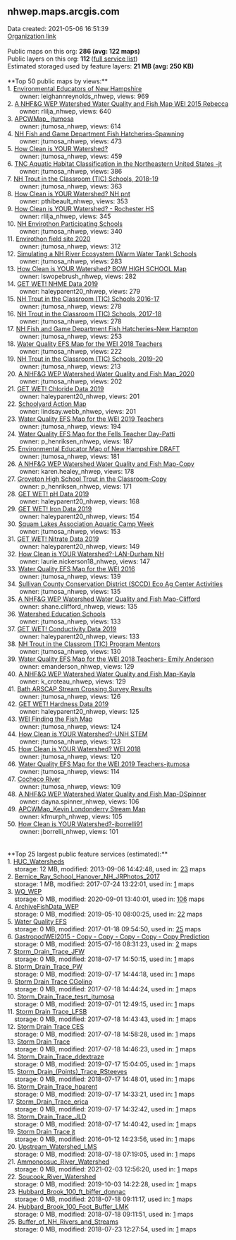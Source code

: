 <h2>nhwep.maps.arcgis.com</h2> Data created: 2021-05-06 16:51:39 <br /><a target='new' href='https://nhwep.maps.arcgis.com'>Organization link</a><br /><br />Public maps on this org: <b>286 (avg: 122 maps)</b><br />Public layers on this org: <b>112 </b>(<a target='new' href='https://services.arcgis.com/XAEpf0g6rjhaleWp/ArcGIS/rest/services'>full service list</a>)<br />Estimated storaged used by feature layers: <b>21 MB (avg: 250 KB)</b><br /><br />**Top 50 public maps by views:**<br />  1. <a target='new' href='https://www.arcgis.com/home/item.html?id=b1ebdc6ec52d44ec9fe47f842c6da629'>Environmental Educators of New Hampshire   </a> <br />  &nbsp;&nbsp;&nbsp;&nbsp; &nbsp;&nbsp;owner: leighannreynolds_nhwep, views: 969<br />  2. <a target='new' href='https://www.arcgis.com/home/item.html?id=6538de9c07e44a79a0a66960a2fa5932'>A NHF&G WEP Watershed Water Quality and Fish Map WEI 2015 Rebecca</a> <br />  &nbsp;&nbsp;&nbsp;&nbsp; &nbsp;&nbsp;owner: rlilja_nhwep, views: 640<br />  3. <a target='new' href='https://www.arcgis.com/home/item.html?id=bf07ccdf55854a8ba4d096786f1420ba'>APCWMap_ jtumosa</a> <br />  &nbsp;&nbsp;&nbsp;&nbsp; &nbsp;&nbsp;owner: jtumosa_nhwep, views: 614<br />  4. <a target='new' href='https://www.arcgis.com/home/item.html?id=cff8b050e30b40df81092d275caa2fb2'>NH Fish and Game Department Fish Hatcheries-Spawning</a> <br />  &nbsp;&nbsp;&nbsp;&nbsp; &nbsp;&nbsp;owner: jtumosa_nhwep, views: 473<br />  5. <a target='new' href='https://www.arcgis.com/home/item.html?id=1150ac9c37ba4ff0a0f55fb5689a2271'>How Clean is YOUR Watershed?</a> <br />  &nbsp;&nbsp;&nbsp;&nbsp; &nbsp;&nbsp;owner: jtumosa_nhwep, views: 459<br />  6. <a target='new' href='https://www.arcgis.com/home/item.html?id=264202ed497543e8988b2a5914798ac5'>TNC Aquatic Habitat Classification in the Northeastern United States -jt</a> <br />  &nbsp;&nbsp;&nbsp;&nbsp; &nbsp;&nbsp;owner: jtumosa_nhwep, views: 386<br />  7. <a target='new' href='https://www.arcgis.com/home/item.html?id=cfc7fd02a51b417b81f786fab5e5346c'>NH Trout in the Classroom (TIC) Schools, 2018-19</a> <br />  &nbsp;&nbsp;&nbsp;&nbsp; &nbsp;&nbsp;owner: jtumosa_nhwep, views: 363<br />  8. <a target='new' href='https://www.arcgis.com/home/item.html?id=0795b8e9f88544788c385336d60fbd9f'>How Clean is YOUR Watershed? NH pnt</a> <br />  &nbsp;&nbsp;&nbsp;&nbsp; &nbsp;&nbsp;owner: pthibeault_nhwep, views: 353<br />  9. <a target='new' href='https://www.arcgis.com/home/item.html?id=e8af42d1aece460b84d05c2b6bf2e4ba'>How Clean is YOUR Watershed? - Rochester HS</a> <br />  &nbsp;&nbsp;&nbsp;&nbsp; &nbsp;&nbsp;owner: rlilja_nhwep, views: 345<br />  10. <a target='new' href='https://www.arcgis.com/home/item.html?id=927c002ca57d4f0089cd3b36e727050a'>NH Envirothon Participating Schools</a> <br />  &nbsp;&nbsp;&nbsp;&nbsp; &nbsp;&nbsp;owner: jtumosa_nhwep, views: 340<br />  11. <a target='new' href='https://www.arcgis.com/home/item.html?id=97aaa5a79d76440aa28fa023c0e0a03d'>Envirothon field site 2020</a> <br />  &nbsp;&nbsp;&nbsp;&nbsp; &nbsp;&nbsp;owner: jtumosa_nhwep, views: 312<br />  12. <a target='new' href='https://www.arcgis.com/home/item.html?id=239aa68a7dbd40d78ce1cf79f69f2d28'>Simulating a NH River Ecosystem (Warm Water Tank) Schools</a> <br />  &nbsp;&nbsp;&nbsp;&nbsp; &nbsp;&nbsp;owner: jtumosa_nhwep, views: 283<br />  13. <a target='new' href='https://www.arcgis.com/home/item.html?id=de6fc4b614034a7aa1e56926149e2050'>How Clean is YOUR Watershed? BOW HIGH SCHOOL  Map</a> <br />  &nbsp;&nbsp;&nbsp;&nbsp; &nbsp;&nbsp;owner: lswopebrush_nhwep, views: 282<br />  14. <a target='new' href='https://www.arcgis.com/home/item.html?id=d7a54b5a70b54c14a4909884692e464a'>GET WET! NHME Data 2019</a> <br />  &nbsp;&nbsp;&nbsp;&nbsp; &nbsp;&nbsp;owner: haleyparent20_nhwep, views: 279<br />  15. <a target='new' href='https://www.arcgis.com/home/item.html?id=54af992f78c94aad9f0234cb84cf389c'>NH Trout in the Classroom (TIC) Schools 2016-17</a> <br />  &nbsp;&nbsp;&nbsp;&nbsp; &nbsp;&nbsp;owner: jtumosa_nhwep, views: 278<br />  16. <a target='new' href='https://www.arcgis.com/home/item.html?id=a6f4df3c2dc44bc59daf26ad64ec4e6b'>NH Trout in the Classroom (TIC) Schools, 2017-18</a> <br />  &nbsp;&nbsp;&nbsp;&nbsp; &nbsp;&nbsp;owner: jtumosa_nhwep, views: 278<br />  17. <a target='new' href='https://www.arcgis.com/home/item.html?id=ab5c19528989418181bc80f74077bc2a'>NH Fish and Game Department Fish Hatcheries-New Hampton</a> <br />  &nbsp;&nbsp;&nbsp;&nbsp; &nbsp;&nbsp;owner: jtumosa_nhwep, views: 253<br />  18. <a target='new' href='https://www.arcgis.com/home/item.html?id=419fe5414b9743119fa7b5c9b2193a34'>Water Quality EFS Map for the WEI 2018 Teachers</a> <br />  &nbsp;&nbsp;&nbsp;&nbsp; &nbsp;&nbsp;owner: jtumosa_nhwep, views: 222<br />  19. <a target='new' href='https://www.arcgis.com/home/item.html?id=26f12df21622487ba1c9f80b7ea81e26'>NH Trout in the Classroom (TIC) Schools, 2019-20</a> <br />  &nbsp;&nbsp;&nbsp;&nbsp; &nbsp;&nbsp;owner: jtumosa_nhwep, views: 213<br />  20. <a target='new' href='https://www.arcgis.com/home/item.html?id=5a461c7ff82d4331bfa1b0e3d98bcec9'>A NHF&G WEP Watershed Water Quality and Fish Map_2020</a> <br />  &nbsp;&nbsp;&nbsp;&nbsp; &nbsp;&nbsp;owner: jtumosa_nhwep, views: 202<br />  21. <a target='new' href='https://www.arcgis.com/home/item.html?id=2f5b1253417b4155af5912668c3c8fcb'>GET WET! Chloride Data 2019</a> <br />  &nbsp;&nbsp;&nbsp;&nbsp; &nbsp;&nbsp;owner: haleyparent20_nhwep, views: 201<br />  22. <a target='new' href='https://www.arcgis.com/home/item.html?id=34693bae2818454a810a8479665a1bef'>Schoolyard Action Map</a> <br />  &nbsp;&nbsp;&nbsp;&nbsp; &nbsp;&nbsp;owner: lindsay.webb_nhwep, views: 201<br />  23. <a target='new' href='https://www.arcgis.com/home/item.html?id=8844ad03239d42f4b993cd88b51ff9ac'>Water Quality EFS Map for the WEI 2019 Teachers</a> <br />  &nbsp;&nbsp;&nbsp;&nbsp; &nbsp;&nbsp;owner: jtumosa_nhwep, views: 194<br />  24. <a target='new' href='https://www.arcgis.com/home/item.html?id=05fabcb0715544beaff933914a9c61bf'>Water Quality EFS Map for the Fells Teacher Day-Patti</a> <br />  &nbsp;&nbsp;&nbsp;&nbsp; &nbsp;&nbsp;owner: p_henriksen_nhwep, views: 187<br />  25. <a target='new' href='https://www.arcgis.com/home/item.html?id=28c4d62e0c0c46dd8d8c4d639a7e4996'>Environmental Educator Map of New Hampshire    DRAFT</a> <br />  &nbsp;&nbsp;&nbsp;&nbsp; &nbsp;&nbsp;owner: jtumosa_nhwep, views: 181<br />  26. <a target='new' href='https://www.arcgis.com/home/item.html?id=c5b62a13db284ee7aa7e60bdb5d35792'>A NHF&G WEP Watershed Water Quality and Fish Map-Copy</a> <br />  &nbsp;&nbsp;&nbsp;&nbsp; &nbsp;&nbsp;owner: karen.healey_nhwep, views: 178<br />  27. <a target='new' href='https://www.arcgis.com/home/item.html?id=81d7183d66a24cb2b4eb0c4a49db6c94'>Groveton High School Trout in the Classroom-Copy</a> <br />  &nbsp;&nbsp;&nbsp;&nbsp; &nbsp;&nbsp;owner: p_henriksen_nhwep, views: 171<br />  28. <a target='new' href='https://www.arcgis.com/home/item.html?id=07639082f608404b87b00e659b61864d'>GET WET! pH Data 2019</a> <br />  &nbsp;&nbsp;&nbsp;&nbsp; &nbsp;&nbsp;owner: haleyparent20_nhwep, views: 168<br />  29. <a target='new' href='https://www.arcgis.com/home/item.html?id=8b39aac6e6fa46dea850a7f671a9f5fc'>GET WET! Iron Data 2019</a> <br />  &nbsp;&nbsp;&nbsp;&nbsp; &nbsp;&nbsp;owner: haleyparent20_nhwep, views: 154<br />  30. <a target='new' href='https://www.arcgis.com/home/item.html?id=cc243a6ac45e4511bb8caeb80fdf40ac'>Squam Lakes Association Aquatic Camp Week</a> <br />  &nbsp;&nbsp;&nbsp;&nbsp; &nbsp;&nbsp;owner: jtumosa_nhwep, views: 153<br />  31. <a target='new' href='https://www.arcgis.com/home/item.html?id=4e9ef827523f4d6ba9aaefce2a20941f'>GET WET! Nitrate Data 2019</a> <br />  &nbsp;&nbsp;&nbsp;&nbsp; &nbsp;&nbsp;owner: haleyparent20_nhwep, views: 149<br />  32. <a target='new' href='https://www.arcgis.com/home/item.html?id=d49d52fa0d494d0dac2b4e0342d6f05f'>How Clean is YOUR Watershed?-LAN-Durham,NH</a> <br />  &nbsp;&nbsp;&nbsp;&nbsp; &nbsp;&nbsp;owner: laurie.nickerson18_nhwep, views: 147<br />  33. <a target='new' href='https://www.arcgis.com/home/item.html?id=5d1e08b5365a413dac9f8ea023def2f6'>Water Quality EFS Map for the WEI 2016</a> <br />  &nbsp;&nbsp;&nbsp;&nbsp; &nbsp;&nbsp;owner: jtumosa_nhwep, views: 139<br />  34. <a target='new' href='https://www.arcgis.com/home/item.html?id=e8beb5d8558e4d7181ab8f1739961396'>Sullivan County Conservation District (SCCD) Eco Ag Center Activities</a> <br />  &nbsp;&nbsp;&nbsp;&nbsp; &nbsp;&nbsp;owner: jtumosa_nhwep, views: 135<br />  35. <a target='new' href='https://www.arcgis.com/home/item.html?id=7070029d1423496cb889aebddfc16777'>A NHF&G WEP Watershed Water Quality and Fish Map-Clifford</a> <br />  &nbsp;&nbsp;&nbsp;&nbsp; &nbsp;&nbsp;owner: shane.clifford_nhwep, views: 135<br />  36. <a target='new' href='https://www.arcgis.com/home/item.html?id=5d4ff8bf31094694ad87b29d2e64c3b0'>Watershed Education Schools</a> <br />  &nbsp;&nbsp;&nbsp;&nbsp; &nbsp;&nbsp;owner: jtumosa_nhwep, views: 133<br />  37. <a target='new' href='https://www.arcgis.com/home/item.html?id=4d8cabd9746f4a02af74e8ca3c13af74'>GET WET! Conductivity Data 2019</a> <br />  &nbsp;&nbsp;&nbsp;&nbsp; &nbsp;&nbsp;owner: haleyparent20_nhwep, views: 133<br />  38. <a target='new' href='https://www.arcgis.com/home/item.html?id=20ef0859dd264997bbc607d555d85842'>NH Trout in the Classrom (TIC) Program Mentors</a> <br />  &nbsp;&nbsp;&nbsp;&nbsp; &nbsp;&nbsp;owner: jtumosa_nhwep, views: 130<br />  39. <a target='new' href='https://www.arcgis.com/home/item.html?id=cad4e0473bb04e5589943386915e0efa'>Water Quality EFS Map for the WEI 2018 Teachers- Emily Anderson</a> <br />  &nbsp;&nbsp;&nbsp;&nbsp; &nbsp;&nbsp;owner: emanderson_nhwep, views: 129<br />  40. <a target='new' href='https://www.arcgis.com/home/item.html?id=d668cd323b8a44b883f70772ffe703be'>A NHF&G WEP Watershed Water Quality and Fish Map-Kayla</a> <br />  &nbsp;&nbsp;&nbsp;&nbsp; &nbsp;&nbsp;owner: k_croteau_nhwep, views: 129<br />  41. <a target='new' href='https://www.arcgis.com/home/item.html?id=e82d9d2c1b554884a24df8512be8da9f'>Bath ARSCAP Stream Crossing Survey Results</a> <br />  &nbsp;&nbsp;&nbsp;&nbsp; &nbsp;&nbsp;owner: jtumosa_nhwep, views: 126<br />  42. <a target='new' href='https://www.arcgis.com/home/item.html?id=89fb53c77baa44a4af3e395e18696a30'>GET WET! Hardness Data 2019</a> <br />  &nbsp;&nbsp;&nbsp;&nbsp; &nbsp;&nbsp;owner: haleyparent20_nhwep, views: 125<br />  43. <a target='new' href='https://www.arcgis.com/home/item.html?id=6d4c25f57b23472abbffb44b69d1e6c2'>WEI Finding the Fish Map</a> <br />  &nbsp;&nbsp;&nbsp;&nbsp; &nbsp;&nbsp;owner: jtumosa_nhwep, views: 124<br />  44. <a target='new' href='https://www.arcgis.com/home/item.html?id=f69cbe827a904075bbe4e738e41654a0'>How Clean is YOUR Watershed?-UNH STEM</a> <br />  &nbsp;&nbsp;&nbsp;&nbsp; &nbsp;&nbsp;owner: jtumosa_nhwep, views: 123<br />  45. <a target='new' href='https://www.arcgis.com/home/item.html?id=0128628cd2a24cf38319601a7da757f7'>How Clean is YOUR Watershed? WEI 2018</a> <br />  &nbsp;&nbsp;&nbsp;&nbsp; &nbsp;&nbsp;owner: jtumosa_nhwep, views: 120<br />  46. <a target='new' href='https://www.arcgis.com/home/item.html?id=6e53a97c44294c9fbf75cd008a355c5d'>Water Quality EFS Map for the WEI 2019 Teachers-jtumosa</a> <br />  &nbsp;&nbsp;&nbsp;&nbsp; &nbsp;&nbsp;owner: jtumosa_nhwep, views: 114<br />  47. <a target='new' href='https://www.arcgis.com/home/item.html?id=8b2b5e1d8c8a464081180f4862ee516b'>Cocheco River</a> <br />  &nbsp;&nbsp;&nbsp;&nbsp; &nbsp;&nbsp;owner: jtumosa_nhwep, views: 109<br />  48. <a target='new' href='https://www.arcgis.com/home/item.html?id=d46bbcaa7b7044c6959c4ab801580d31'>A NHF&G WEP Watershed Water Quality and Fish Map-DSpinner</a> <br />  &nbsp;&nbsp;&nbsp;&nbsp; &nbsp;&nbsp;owner: dayna.spinner_nhwep, views: 106<br />  49. <a target='new' href='https://www.arcgis.com/home/item.html?id=b38bd785ea0b4077b77352c36ae6c310'>APCWMap_Kevin Londonderry Stream Map</a> <br />  &nbsp;&nbsp;&nbsp;&nbsp; &nbsp;&nbsp;owner: kfmurph_nhwep, views: 105<br />  50. <a target='new' href='https://www.arcgis.com/home/item.html?id=411d7f69af764b719cce447689ebad47'>How Clean is YOUR Watershed?-jborrelli91</a> <br />  &nbsp;&nbsp;&nbsp;&nbsp; &nbsp;&nbsp;owner: jborrelli_nhwep, views: 101<br /><br /><br />**Top 25 largest public feature services (estimated):**<br /> 1. <a target='new' href='https://www.arcgis.com/home/item.html?id=a0e62a97df4a4b18852d60e9f92d523a'>HUC_Watersheds</a><br /> &nbsp;&nbsp;&nbsp;&nbsp;storage: 12 MB, modified: 2013-09-06 14:42:48,  used in: <a target='new' href='https://ed-ind-tb.s3-us-west-1.amazonaws.com/ADI/a0e62a97df4a4b18852d60e9f92d523a.html'> 23</a> maps<br /> 2. <a target='new' href='https://www.arcgis.com/home/item.html?id=070050f1e0d64ceea49f9ed3c13fcb41'>Bernice_Ray_School_Hanover_NH_JRPhotos_2017</a><br /> &nbsp;&nbsp;&nbsp;&nbsp;storage: 1 MB, modified: 2017-07-24 13:22:01,  used in: <a target='new' href='https://ed-ind-tb.s3-us-west-1.amazonaws.com/ADI/070050f1e0d64ceea49f9ed3c13fcb41.html'> 1</a> maps<br /> 3. <a target='new' href='https://www.arcgis.com/home/item.html?id=9e251e5a401d411ea758468030a05721'>WQ_WEP</a><br /> &nbsp;&nbsp;&nbsp;&nbsp;storage: 0 MB, modified: 2020-09-01 13:40:01,  used in: <a target='new' href='https://ed-ind-tb.s3-us-west-1.amazonaws.com/ADI/9e251e5a401d411ea758468030a05721.html'> 106</a> maps<br /> 4. <a target='new' href='https://www.arcgis.com/home/item.html?id=582f8627da4a46cb9c73804c1f698707'>ArchiveFishData_WEP</a><br /> &nbsp;&nbsp;&nbsp;&nbsp;storage: 0 MB, modified: 2019-05-10 08:00:25,  used in: <a target='new' href='https://ed-ind-tb.s3-us-west-1.amazonaws.com/ADI/582f8627da4a46cb9c73804c1f698707.html'> 22</a> maps<br /> 5. <a target='new' href='https://www.arcgis.com/home/item.html?id=dddb114e1ac74e1a8c03742ab974cb53'>Water Quality EFS</a><br /> &nbsp;&nbsp;&nbsp;&nbsp;storage: 0 MB, modified: 2017-01-18 09:54:50,  used in: <a target='new' href='https://ed-ind-tb.s3-us-west-1.amazonaws.com/ADI/dddb114e1ac74e1a8c03742ab974cb53.html'> 25</a> maps<br /> 6. <a target='new' href='https://www.arcgis.com/home/item.html?id=dc5d00d6709b4e8bb4a93be3187da6ca'>GastropodWEI2015 - Copy - Copy - Copy - Copy - Copy Prediction</a><br /> &nbsp;&nbsp;&nbsp;&nbsp;storage: 0 MB, modified: 2015-07-16 08:31:23,  used in: <a target='new' href='https://ed-ind-tb.s3-us-west-1.amazonaws.com/ADI/dc5d00d6709b4e8bb4a93be3187da6ca.html'> 2</a> maps<br /> 7. <a target='new' href='https://www.arcgis.com/home/item.html?id=dd1e3ee65307489bab8fc587f10462fa'>Storm_Drain_Trace_JFW</a><br /> &nbsp;&nbsp;&nbsp;&nbsp;storage: 0 MB, modified: 2018-07-17 14:50:15,  used in: <a target='new' href='https://ed-ind-tb.s3-us-west-1.amazonaws.com/ADI/dd1e3ee65307489bab8fc587f10462fa.html'> 1</a> maps<br /> 8. <a target='new' href='https://www.arcgis.com/home/item.html?id=94af2f7bf03749c09c9d4870f634a2cc'>Storm_Drain_Trace_PW</a><br /> &nbsp;&nbsp;&nbsp;&nbsp;storage: 0 MB, modified: 2019-07-17 14:44:18,  used in: <a target='new' href='https://ed-ind-tb.s3-us-west-1.amazonaws.com/ADI/94af2f7bf03749c09c9d4870f634a2cc.html'> 1</a> maps<br /> 9. <a target='new' href='https://www.arcgis.com/home/item.html?id=d135504d01a448618c57ceb92e124aab'>Storm Drain Trace CGolino</a><br /> &nbsp;&nbsp;&nbsp;&nbsp;storage: 0 MB, modified: 2017-07-18 14:44:24,  used in: <a target='new' href='https://ed-ind-tb.s3-us-west-1.amazonaws.com/ADI/d135504d01a448618c57ceb92e124aab.html'> 1</a> maps<br /> 10. <a target='new' href='https://www.arcgis.com/home/item.html?id=2551f8f6b96c4fc3bf08a9e42f8b54f1'>Storm_Drain_Trace_tesrt_jtumosa</a><br /> &nbsp;&nbsp;&nbsp;&nbsp;storage: 0 MB, modified: 2019-07-01 12:49:15,  used in: <a target='new' href='https://ed-ind-tb.s3-us-west-1.amazonaws.com/ADI/2551f8f6b96c4fc3bf08a9e42f8b54f1.html'> 1</a> maps<br /> 11. <a target='new' href='https://www.arcgis.com/home/item.html?id=a6c5816a47284b489b42e4296f18e0eb'>Storm Drain Trace_LFSB</a><br /> &nbsp;&nbsp;&nbsp;&nbsp;storage: 0 MB, modified: 2017-07-18 14:43:43,  used in: <a target='new' href='https://ed-ind-tb.s3-us-west-1.amazonaws.com/ADI/a6c5816a47284b489b42e4296f18e0eb.html'> 1</a> maps<br /> 12. <a target='new' href='https://www.arcgis.com/home/item.html?id=b1c35883a4fd4ee182b5524e052068c3'>Storm Drain Trace CES</a><br /> &nbsp;&nbsp;&nbsp;&nbsp;storage: 0 MB, modified: 2017-07-18 14:58:28,  used in: <a target='new' href='https://ed-ind-tb.s3-us-west-1.amazonaws.com/ADI/b1c35883a4fd4ee182b5524e052068c3.html'> 1</a> maps<br /> 13. <a target='new' href='https://www.arcgis.com/home/item.html?id=6e537214149f40e3a5977a0e24aa419e'>Storm Drain Trace</a><br /> &nbsp;&nbsp;&nbsp;&nbsp;storage: 0 MB, modified: 2017-07-18 14:46:23,  used in: <a target='new' href='https://ed-ind-tb.s3-us-west-1.amazonaws.com/ADI/6e537214149f40e3a5977a0e24aa419e.html'> 1</a> maps<br /> 14. <a target='new' href='https://www.arcgis.com/home/item.html?id=6169d1fca2e349d5bc554586b5deb07b'>Storm_Drain_Trace_ddextraze</a><br /> &nbsp;&nbsp;&nbsp;&nbsp;storage: 0 MB, modified: 2019-07-17 15:04:05,  used in: <a target='new' href='https://ed-ind-tb.s3-us-west-1.amazonaws.com/ADI/6169d1fca2e349d5bc554586b5deb07b.html'> 1</a> maps<br /> 15. <a target='new' href='https://www.arcgis.com/home/item.html?id=aeadf8196c474e3c80d7da0a16f61a1d'>Storm_Drain_(Points)_Trace_RSteeves</a><br /> &nbsp;&nbsp;&nbsp;&nbsp;storage: 0 MB, modified: 2018-07-17 14:48:01,  used in: <a target='new' href='https://ed-ind-tb.s3-us-west-1.amazonaws.com/ADI/aeadf8196c474e3c80d7da0a16f61a1d.html'> 1</a> maps<br /> 16. <a target='new' href='https://www.arcgis.com/home/item.html?id=1ecbdd6f9719409ab0fe4756cf079d37'>Storm_Drain_Trace_hparent</a><br /> &nbsp;&nbsp;&nbsp;&nbsp;storage: 0 MB, modified: 2019-07-17 14:33:21,  used in: <a target='new' href='https://ed-ind-tb.s3-us-west-1.amazonaws.com/ADI/1ecbdd6f9719409ab0fe4756cf079d37.html'> 1</a> maps<br /> 17. <a target='new' href='https://www.arcgis.com/home/item.html?id=dc1751b4f5a4468f943fa352b3314521'>Storm_Drain_Trace_erica</a><br /> &nbsp;&nbsp;&nbsp;&nbsp;storage: 0 MB, modified: 2019-07-17 14:32:42,  used in: <a target='new' href='https://ed-ind-tb.s3-us-west-1.amazonaws.com/ADI/dc1751b4f5a4468f943fa352b3314521.html'> 1</a> maps<br /> 18. <a target='new' href='https://www.arcgis.com/home/item.html?id=51b59b36b44c4ddc99ecaeae1b98ab55'>Storm_Drain_Trace_JLD</a><br /> &nbsp;&nbsp;&nbsp;&nbsp;storage: 0 MB, modified: 2018-07-17 14:40:42,  used in: <a target='new' href='https://ed-ind-tb.s3-us-west-1.amazonaws.com/ADI/51b59b36b44c4ddc99ecaeae1b98ab55.html'> 1</a> maps<br /> 19. <a target='new' href='https://www.arcgis.com/home/item.html?id=b0f856a5c6224ef2ac4f5c34974ad4d2'>Storm Drain Trace jt</a><br /> &nbsp;&nbsp;&nbsp;&nbsp;storage: 0 MB, modified: 2016-01-12 14:23:56,  used in: <a target='new' href='https://ed-ind-tb.s3-us-west-1.amazonaws.com/ADI/b0f856a5c6224ef2ac4f5c34974ad4d2.html'> 1</a> maps<br /> 20. <a target='new' href='https://www.arcgis.com/home/item.html?id=f9ef946baca640eeb426a4c7725126e6'>Upstream_Watershed_LMS</a><br /> &nbsp;&nbsp;&nbsp;&nbsp;storage: 0 MB, modified: 2018-07-18 07:19:05,  used in: <a target='new' href='https://ed-ind-tb.s3-us-west-1.amazonaws.com/ADI/f9ef946baca640eeb426a4c7725126e6.html'> 1</a> maps<br /> 21. <a target='new' href='https://www.arcgis.com/home/item.html?id=7915f3fd6e6b4bd48e844d155d6e5ba5'>Ammonoosuc_River_Watershed</a><br /> &nbsp;&nbsp;&nbsp;&nbsp;storage: 0 MB, modified: 2021-02-03 12:56:20,  used in: <a target='new' href='https://ed-ind-tb.s3-us-west-1.amazonaws.com/ADI/7915f3fd6e6b4bd48e844d155d6e5ba5.html'> 1</a> maps<br /> 22. <a target='new' href='https://www.arcgis.com/home/item.html?id=83c7079e3654455dadeeb0eb6055d903'>Soucook_River_Watershed</a><br /> &nbsp;&nbsp;&nbsp;&nbsp;storage: 0 MB, modified: 2019-10-03 14:22:28,  used in: <a target='new' href='https://ed-ind-tb.s3-us-west-1.amazonaws.com/ADI/83c7079e3654455dadeeb0eb6055d903.html'> 1</a> maps<br /> 23. <a target='new' href='https://www.arcgis.com/home/item.html?id=e63b3408573d4764a3ae13627a1d6843'>Hubbard_Brook_100_ft_biffer_donnac</a><br /> &nbsp;&nbsp;&nbsp;&nbsp;storage: 0 MB, modified: 2018-07-18 09:11:17,  used in: <a target='new' href='https://ed-ind-tb.s3-us-west-1.amazonaws.com/ADI/e63b3408573d4764a3ae13627a1d6843.html'> 1</a> maps<br /> 24. <a target='new' href='https://www.arcgis.com/home/item.html?id=cc5539c9dc664ae7b68faf32012b5dc1'>Hubbard_Brook_100_Foot_Buffer_LMK</a><br /> &nbsp;&nbsp;&nbsp;&nbsp;storage: 0 MB, modified: 2018-07-18 09:11:51,  used in: <a target='new' href='https://ed-ind-tb.s3-us-west-1.amazonaws.com/ADI/cc5539c9dc664ae7b68faf32012b5dc1.html'> 1</a> maps<br /> 25. <a target='new' href='https://www.arcgis.com/home/item.html?id=2ed57c0fcbd9491b8179b0984733b1ef'>Buffer_of_NH_Rivers_and_Streams</a><br /> &nbsp;&nbsp;&nbsp;&nbsp;storage: 0 MB, modified: 2018-07-23 12:27:54,  used in: <a target='new' href='https://ed-ind-tb.s3-us-west-1.amazonaws.com/ADI/2ed57c0fcbd9491b8179b0984733b1ef.html'> 1</a> maps<br />